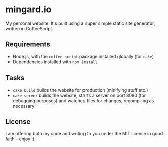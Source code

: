# mingard.io
My personal website. It's built using a super simple static site generator,
written in CoffeeScript.

## Requirements
- Node.js, with the `coffee-script` package installed globally (for `cake`)
- Dependencies installed with `npm install`

## Tasks
- `cake build` builds the website for production (minifying stuff etc.)
- `cake server` builds the website, starts a server on port 8080 (for
  debugging purposes) and watches files for changes, recompiling as
  necessary

## License
I am offering both my code and writing to you under the MIT license in good
faith - enjoy :)
